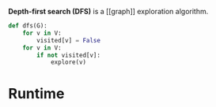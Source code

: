 **Depth-first search (DFS)** is a [[graph]] exploration algorithm.

```python
def dfs(G):
    for v in V:
        visited[v] = False
    for v in V:
        if not visited[v]:
            explore(v)
```

# Runtime

